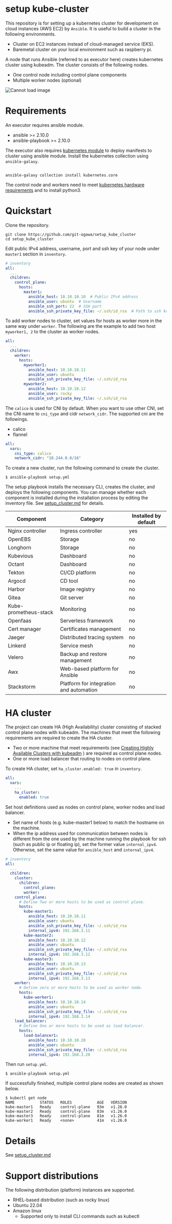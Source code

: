 # setup kube-cluster

This repository is for setting up a kubernetes cluster for development on cloud instances (AWS EC2) by `Ansible`. It is useful to build a cluster in the following environments.

- Cluster on EC2 instances instead of cloud-managed service (EKS).
- Baremetal cluster on your local environment such as raspberry pi.


A node that runs Ansible (referred to as executor here) creates kubernetes cluster using kubeadm. The cluster consists of the following nodes.

- One control node including control plane components
- Multiple worker nodes (optional)

![Cannot load image](docs/images/component.png)


# Requirements
An executor requires ansible module.

- ansible >= 2.10.0
- ansible-playbook >= 2.10.0

The executor also requires [kubernetes module](https://docs.ansible.com/ansible/latest/collections/kubernetes/core/k8s_module.html) to deploy manifests to cluster using ansible module. Install the kubernetes collection using `ansible-galaxy`.

```

ansible-galaxy collection install kubernetes.core
```



The control node and workers need to meet [kubernetes hardware requirements](https://kubernetes.io/docs/setup/production-environment/tools/kubeadm/install-kubeadm/#before-you-begin) and to install python3.


# Quickstart
Clone the repository.

```
git clone https://github.com/git-ogawa/setup_kube_cluster
cd setup_kube_cluster
```

Edit public IPv4 address, username, port and ssh key of your node under `master1` section in `inventory`.

```yml
# inventory
all:
  ...
  children:
    control_plane:
      hosts:
        master1:
          ansible_host: 10.10.10.10  # Public IPv4 address
          ansible_user: ubuntu  # Username
          ansible_ssh_port: 22  # SSH port
          ansible_ssh_private_key_file: ~/.ssh/id_rsa  # Path to ssh key
```

To add worker nodes to cluster, set values for hosts as worker more in the same way under `worker`. The following are the example to add two host `myworker1, 2` to the cluster as worker nodes.

``` yaml
all:
  ...
  children:
    worker:
      hosts:
        myworker1:
          ansible_host: 10.10.10.11
          ansible_user: ubuntu
          ansible_ssh_private_key_file: ~/.ssh/id_rsa
        myworker2:
          ansible_host: 10.10.10.12
          ansible_user: rocky
          ansible_ssh_private_key_file: ~/.ssh/id_rsa
```


The `calico` is used for CNI by default. When you want to use other CNI, set the CNI name to `cni_type` and cidr `network_cidr`. The supported cni are the followings.

- calico
- flannel


``` yaml
all:
  vars:
    cni_type: calico
    network_cidr: "10.244.0.0/16"
```


To create a new cluster, run the following command to create the cluster.

```
$ ansible-playbook setup.yml
```

The setup playbook installs the necessary CLI, creates the cluster, and deploys the following components. You can manage whether each component is installed during the installation process by editing the inventory file. See [setup_cluster.md](docs/setup_cluster.md) for details.


| Component | Category | Installed by default |
| - | - | - |
| Nginx controller | Ingress controller | yes |
| OpenEBS | Storage | no |
| Longhorn | Storage | no |
| Kubevious | Dashboard | no |
| Octant | Dashboard | no |
| Tekton | CI/CD platform | no |
| Argocd | CD tool | no |
| Harbor | Image registry | no |
| Gitea | Git server | no |
| Kube-prometheus-stack | Monitoring | no |
| Openfaas | Serverless framework | no |
| Cert manager | Certificates management | no |
| Jaeger | Distributed tracing system | no |
| Linkerd | Service mesh | no |
| Velero | Backup and restore management | no |
| Awx | Web-based platform for Ansible | no |
| Stackstorm | Platform for integration and automation | no |


# HA cluster

The project can create HA (High Availability) cluster consisting of stacked control plane nodes with kubeadm. The machines that meet the following requirements are required to create the HA cluster.

- Two or more machine that meet requirements (see [Creating Highly Available Clusters with kubeadm](https://kubernetes.io/docs/setup/production-environment/tools/kubeadm/high-availability/#before-you-begin) ) are required as control plane nodes.
- One or more load balancer that routing to nodes on control plane.


To create HA cluster, set `ha_cluster.enabled: true` in `inventory`.

``` yml
all:
  vars:
    ...
    ha_cluster:
      enabled: true
```

Set host definitions used as nodes on control plane, worker nodes and load balancer.

- Set name of hosts (e.g. kube-master1 below) to match the hostname on the machine.
- When the ip address used for communication between nodes is different from the one used by the machine running the playbook for ssh (such as public ip or floating ip), set the former value `internal_ipv4`. Otherwise, set the same value for `ansible_host` and `internal_ipv4`.


```yml
# inventory
all:
  ...
  children:
    cluster:
      children:
        control_plane:
        worker:
    control_plane:
      # Define Two or more hosts to be used as control plane.
      hosts:
        kube-master1:
          ansible_host: 10.10.10.11
          ansible_user: ubuntu
          ansible_ssh_private_key_file: ~/.ssh/id_rsa
          internal_ipv4: 192.168.3.11
        kube-master2:
          ansible_host: 10.10.10.12
          ansible_user: ubuntu
          ansible_ssh_private_key_file: ~/.ssh/id_rsa
          internal_ipv4: 192.168.3.12
        kube-master3:
          ansible_host: 10.10.10.13
          ansible_user: ubuntu
          ansible_ssh_private_key_file: ~/.ssh/id_rsa
          internal_ipv4: 192.168.3.13
    worker:
      # Define zero or more hosts to be used as worker node.
      hosts:
        kube-worker1:
          ansible_host: 10.10.10.14
          ansible_user: ubuntu
          ansible_ssh_private_key_file: ~/.ssh/id_rsa
          internal_ipv4: 192.168.3.14
    load_balancer:
      # Define One or more hosts to be used as load balancer.
      hosts:
        load-balancer1:
          ansible_host: 10.10.10.20
          ansible_user: ubuntu
          ansible_ssh_private_key_file: ~/.ssh/id_rsa
          internal_ipv4: 192.168.3.20
```

Then run `setup.yml`.

```
$ ansible-playbook setup.yml
```

If successfully finished, multiple control plane nodes are created as shown below.

```
$ kubectl get node
NAME           STATUS   ROLES           AGE   VERSION
kube-master1   Ready    control-plane   93m   v1.26.0
kube-master2   Ready    control-plane   83m   v1.26.0
kube-master3   Ready    control-plane   81m   v1.26.0
kube-worker1   Ready    <none>          41m   v1.26.0
```


# Details
See [setup_cluster.md](docs/setup_cluster.md)


# Support distributions
The following distribution (platform) instances are supported.

- RHEL-based distribution (such as rocky linux)
- Ubuntu 22.04
- Amazon linux
  - Supported only to install CLI commands such as kubectl
